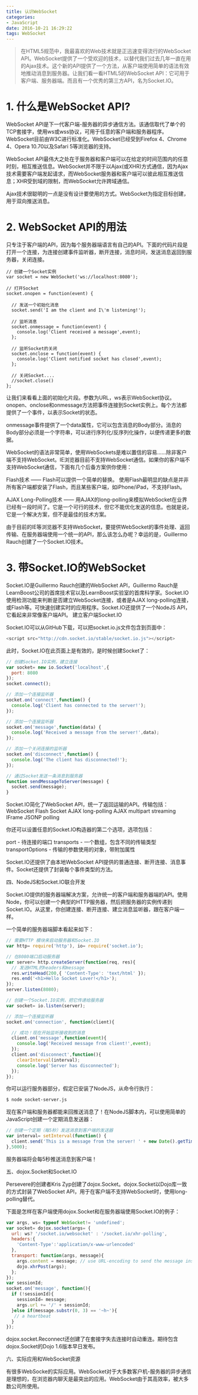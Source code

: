 ```yaml
---
title: 认识WebSocket
categories:
- JavaScript
date: 2016-10-21 16:29:22
tags: WebSocket
---
```

> 在HTML5规范中，我最喜欢的Web技术就是正迅速变得流行的WebSocket API。WebSocket提供了一个受欢迎的技术，以替代我们过去几年一直在用的Ajax技术。这个新的API提供了一个方法，从客户端使用简单的语法有效地推动消息到服务器。让我们看一看HTML5的WebSocket API：它可用于客户端、服务器端。而且有一个优秀的第三方API，名为Socket.IO。

# 1. 什么是WebSocket API?
WebSocket API是下一代客户端-服务器的异步通信方法。该通信取代了单个的TCP套接字，使用ws或wss协议，可用于任意的客户端和服务器程序。WebSocket目前由W3C进行标准化。WebSocket已经受到Firefox 4、Chrome 4、Opera 10.70以及Safari 5等浏览器的支持。

WebSocket API最伟大之处在于服务器和客户端可以在给定的时间范围内的任意时刻，相互推送信息。WebSocket并不限于以Ajax(或XHR)方式通信，因为Ajax技术需要客户端发起请求，而WebSocket服务器和客户端可以彼此相互推送信息；XHR受到域的限制，而WebSocket允许跨域通信。

Ajax技术很聪明的一点是没有设计要使用的方式。WebSocket为指定目标创建，用于双向推送消息。

# 2. WebSocket API的用法

只专注于客户端的API，因为每个服务器端语言有自己的API。下面的代码片段是打开一个连接，为连接创建事件监听器，断开连接，消息时间，发送消息返回到服务器，关闭连接。

```
// 创建一个Socket实例
var socket = new WebSocket('ws://localhost:8080');

// 打开Socket
socket.onopen = function(event) {

  // 发送一个初始化消息
  socket.send('I am the client and I\'m listening!');

  // 监听消息
  socket.onmessage = function(event) {
    console.log('Client received a message',event);
  };

  // 监听Socket的关闭
  socket.onclose = function(event) {
    console.log('Client notified socket has closed',event);
  };

  // 关闭Socket....
  //socket.close()
};
```
让我们来看看上面的初始化片段。参数为URL，ws表示WebSocket协议。onopen、onclose和onmessage方法把事件连接到Socket实例上。每个方法都提供了一个事件，以表示Socket的状态。

onmessage事件提供了一个data属性，它可以包含消息的Body部分。消息的Body部分必须是一个字符串，可以进行序列化/反序列化操作，以便传递更多的数据。

WebSocket的语法非常简单，使用WebSockets是难以置信的容易……除非客户端不支持WebSocket。IE浏览器目前不支持WebSocket通信。如果你的客户端不支持WebSocket通信，下面有几个后备方案供你使用：

Flash技术 —— Flash可以提供一个简单的替换。 使用Flash最明显的缺点是并非所有客户端都安装了Flash，而且某些客户端，如iPhone/iPad，不支持Flash。

AJAX Long-Polling技术 —— 用AJAX的long-polling来模拟WebSocket在业界已经有一段时间了。它是一个可行的技术，但它不能优化发送的信息。也就是说，它是一个解决方案，但不是最佳的技术方案。

由于目前的IE等浏览器不支持WebSocket，要提供WebSocket的事件处理、返回传输、在服务器端使用一个统一的API，那么该怎么办呢？幸运的是，Guillermo Rauch创建了一个Socket.IO技术。

# 3. 带Socket.IO的WebSocket

Socket.IO是Guillermo Rauch创建的WebSocket API，Guillermo Rauch是LearnBoost公司的首席技术官以及LearnBoost实验室的首席科学家。Socket.IO使用检测功能来判断是否建立WebSocket连接，或者是AJAX long-polling连接，或Flash等。可快速创建实时的应用程序。Socket.IO还提供了一个NodeJS API，它看起来非常像客户端API。
建立客户端Socket.IO

Socket.IO可以从GitHub下载，可以把socket.io.js文件包含到页面中：

```js
<script src="http://cdn.socket.io/stable/socket.io.js"></script>
```
此时，Socket.IO在此页面上是有效的，是时候创建Socket了：

```js
// 创建Socket.IO实例，建立连接
var socket= new io.Socket('localhost',{
  port: 8080
});
socket.connect();

// 添加一个连接监听器
socket.on('connect',function() {
  console.log('Client has connected to the server!');
});

// 添加一个连接监听器
socket.on('message',function(data) {
  console.log('Received a message from the server!',data);
});

// 添加一个关闭连接的监听器
socket.on('disconnect',function() {
  console.log('The client has disconnected!');
});

// 通过Socket发送一条消息到服务器
function sendMessageToServer(message) {
  socket.send(message);
}
```
Socket.IO简化了WebSocket API，统一了返回运输的API。传输包括：
WebSocket
Flash Socket
AJAX long-polling
AJAX multipart streaming
IFrame
JSONP polling

你还可以设置任意的Socket.IO构造器的第二个选项，选项包括：

port - 待连接的端口
transports - 一个数组，包含不同的传输类型
transportOptions - 传输的参数使用的对象，带附加属性

Socket.IO还提供了由本地WebSocket API提供的普通连接、断开连接、消息事件。Socket还提供了封装每个事件类型的方法。

四、NodeJS和Socket.IO联合开发

Socket.IO提供的服务器端解决方案，允许统一的客户端和服务器端的API。使用Node，你可以创建一个典型的HTTP服务器，然后把服务器的实例传递到Socket.IO。从这里，你创建连接、断开连接、建立消息监听器，跟在客户端一样。

一个简单的服务器端脚本看起来如下：

```javascript
// 需要HTTP 模块来启动服务器和Socket.IO
var http= require('http'), io= require('socket.io');

// 在8080端口启动服务器
var server= http.createServer(function(req, res){
  // 发送HTML的headers和message
  res.writeHead(200,{ 'Content-Type': 'text/html' });
  res.end('<h1>Hello Socket Lover!</h1>');
});
server.listen(8080);

// 创建一个Socket.IO实例，把它传递给服务器
var socket= io.listen(server);

// 添加一个连接监听器
socket.on('connection', function(client){

  // 成功！现在开始监听接收到的消息
  client.on('message',function(event){
    console.log('Received message from client!',event);
  });
  client.on('disconnect',function(){
    clearInterval(interval);
    console.log('Server has disconnected');
  });
});
```
你可以运行服务器部分，假定已安装了NodeJS，从命令行执行：

```bash
$ node socket-server.js
```
现在客户端和服务器都能来回推送消息了！在NodeJS脚本内，可以使用简单的JavaScript创建一个定期消息发送器：

```js
// 创建一个定期（每5秒）发送消息到客户端的发送器
var interval= setInterval(function() {
  client.send('This is a message from the server! ' + new Date().getTime());
},5000);
```
服务器端将会每5秒推送消息到客户端！

五、dojox.Socket和Socket.IO

Persevere的创建者Kris Zyp创建了dojox.Socket。dojox.Socket以Dojo库一致的方式封装了WebSocket API，用于在客户端不支持WebSocket时，使用long-polling替代。

下面是怎样在客户端使用dojox.Socket和在服务器端使用Socket.IO的例子：

```js
var args, ws= typeof WebSocket!= 'undefined';
var socket= dojox.socket(args= {
  url: ws? '/socket.io/websocket' : '/socket.io/xhr-polling',
  headers:{
    'Content-Type':'application/x-www-urlencoded'
  },
  transport: function(args, message){
    args.content = message; // use URL-encoding to send the message instead of a raw body
    dojo.xhrPost(args);
  };
});
var sessionId;
socket.on('message', function(){
  if (!sessionId){
    sessionId= message;
    args.url += '/' + sessionId;
  }else if(message.substr(0, 3) == '~h~'){
   // a heartbeat
  }
});
```
dojox.socket.Reconnect还创建了在套接字失去连接时自动重连。期待包含dojox.Socket的Dojo 1.6版本早日发布。

六、实际应用和WebSocket资源

有很多WebSocke的实际应用。WebSocket对于大多数客户机-服务器的异步通信是理想的，在浏览器内聊天是最突出的应用。WebSocket由于其高效率，被大多数公司所使用。
